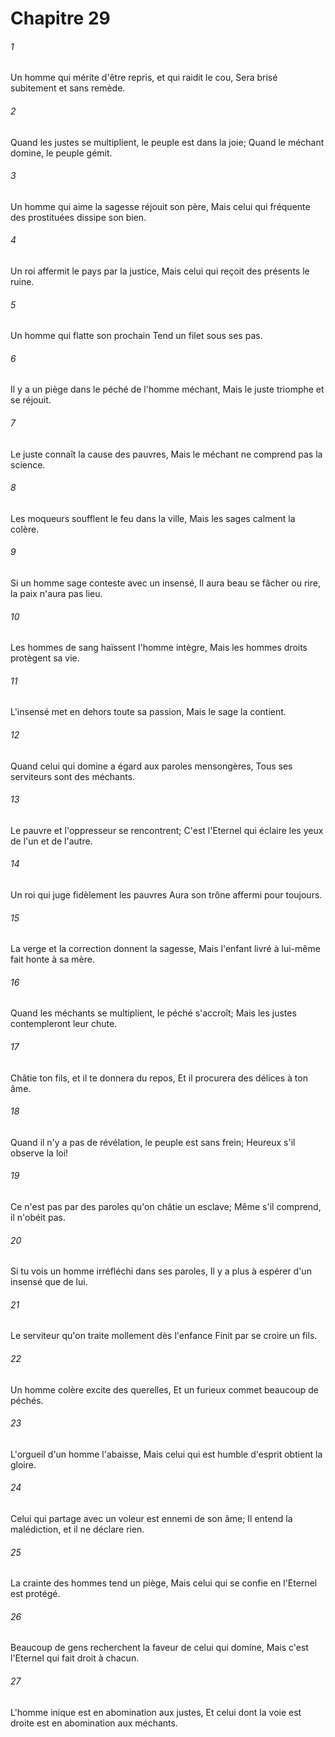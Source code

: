 # Chapitre 29

###### 1
Un homme qui mérite d'être repris, et qui raidit le cou, Sera brisé subitement et sans remède.
###### 2
Quand les justes se multiplient, le peuple est dans la joie; Quand le méchant domine, le peuple gémit.
###### 3
Un homme qui aime la sagesse réjouit son père, Mais celui qui fréquente des prostituées dissipe son bien.
###### 4
Un roi affermit le pays par la justice, Mais celui qui reçoit des présents le ruine.
###### 5
Un homme qui flatte son prochain Tend un filet sous ses pas.
###### 6
Il y a un piège dans le péché de l'homme méchant, Mais le juste triomphe et se réjouit.
###### 7
Le juste connaît la cause des pauvres, Mais le méchant ne comprend pas la science.
###### 8
Les moqueurs soufflent le feu dans la ville, Mais les sages calment la colère.
###### 9
Si un homme sage conteste avec un insensé, Il aura beau se fâcher ou rire, la paix n'aura pas lieu.
###### 10
Les hommes de sang haïssent l'homme intègre, Mais les hommes droits protègent sa vie.
###### 11
L'insensé met en dehors toute sa passion, Mais le sage la contient.
###### 12
Quand celui qui domine a égard aux paroles mensongères, Tous ses serviteurs sont des méchants.
###### 13
Le pauvre et l'oppresseur se rencontrent; C'est l'Eternel qui éclaire les yeux de l'un et de l'autre.
###### 14
Un roi qui juge fidèlement les pauvres Aura son trône affermi pour toujours.
###### 15
La verge et la correction donnent la sagesse, Mais l'enfant livré à lui-même fait honte à sa mère.
###### 16
Quand les méchants se multiplient, le péché s'accroît; Mais les justes contempleront leur chute.
###### 17
Châtie ton fils, et il te donnera du repos, Et il procurera des délices à ton âme.
###### 18
Quand il n'y a pas de révélation, le peuple est sans frein; Heureux s'il observe la loi!
###### 19
Ce n'est pas par des paroles qu'on châtie un esclave; Même s'il comprend, il n'obéit pas.
###### 20
Si tu vois un homme irréfléchi dans ses paroles, Il y a plus à espérer d'un insensé que de lui.
###### 21
Le serviteur qu'on traite mollement dès l'enfance Finit par se croire un fils.
###### 22
Un homme colère excite des querelles, Et un furieux commet beaucoup de péchés.
###### 23
L'orgueil d'un homme l'abaisse, Mais celui qui est humble d'esprit obtient la gloire.
###### 24
Celui qui partage avec un voleur est ennemi de son âme; Il entend la malédiction, et il ne déclare rien.
###### 25
La crainte des hommes tend un piège, Mais celui qui se confie en l'Eternel est protégé.
###### 26
Beaucoup de gens recherchent la faveur de celui qui domine, Mais c'est l'Eternel qui fait droit à chacun.
###### 27
L'homme inique est en abomination aux justes, Et celui dont la voie est droite est en abomination aux méchants.
